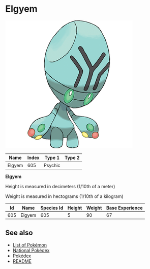 # Elgyem


![Elgyem](images/605.png)

| **Name** | **Index** | **Type 1** | **Type 2** |
|----|----|----|----|
| Elgyem | 605 | Psychic  |  |

**Elgyem** 


Height is measured in decimeters (1/10th of a meter)

Weight is measured in hectograms (1/10th of a kilogram)

| **Id** | **Name** | **Species Id** | **Height** | **Weight** | **Base Experience** |
|--------|----------|----------------|------------|------------|---------------------|
| 605 | Elgyem | 605 | 5 | 90 | 67 |


## See also

- [List of Pokémon](../pokemon.md)
- [National Pokédex](../national_pokedex.md)
- [Pokédex](../pokedex.md)
- [README](../README.md)
